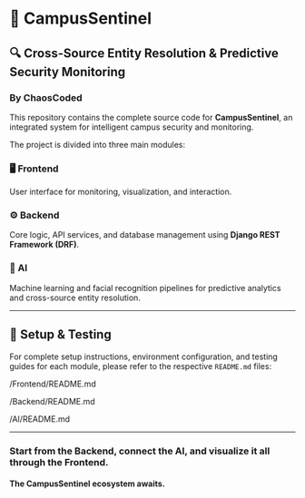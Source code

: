 # 🏫 CampusSentinel
## 🔍 Cross-Source Entity Resolution & Predictive Security Monitoring

### By ChaosCoded

This repository contains the complete source code for **CampusSentinel**, an integrated system for intelligent campus security and monitoring.

The project is divided into three main modules:

### 🖥️ Frontend
User interface for monitoring, visualization, and interaction.

### ⚙️ Backend
Core logic, API services, and database management using **Django REST Framework (DRF)**.

### 🤖 AI
Machine learning and facial recognition pipelines for predictive analytics and cross-source entity resolution.

---

## 🧩 Setup & Testing

For complete setup instructions, environment configuration, and testing guides for each module, please refer to the respective `README.md` files:

/Frontend/README.md

/Backend/README.md

/AI/README.md


---

### Start from the Backend, connect the AI, and visualize it all through the Frontend.
#### The **CampusSentinel** ecosystem awaits.

